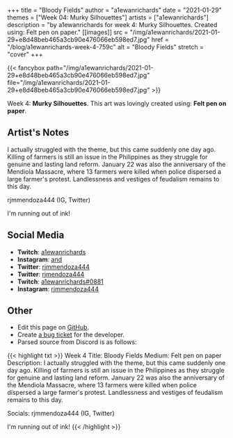 +++
title =       "Bloody Fields"
author =      "a1ewanrichards"
date =        "2021-01-29"
themes =      ["Week 04: Murky Silhouettes"]
artists =     ["a1ewanrichards"]
description = "by a1ewanrichards for week 4: Murky Silhouettes. Created using: Felt pen on paper."
[[images]]
              src = "/img/a1ewanrichards/2021-01-29+e8d48beb465a3cb90e476066eb598ed7.jpg"
              href = "/blog/a1ewanrichards-week-4-759c"
              alt = "Bloody Fields"
              stretch = "cover"
+++


{{< fancybox path="/img/a1ewanrichards/2021-01-29+e8d48beb465a3cb90e476066eb598ed7.jpg" file="/img/a1ewanrichards/2021-01-29+e8d48beb465a3cb90e476066eb598ed7.jpg" >}}


Week 4: **Murky Silhouettes**. This art was lovingly created using: **Felt pen on paper**.

## Artist's Notes

I actually struggled with the theme, but this came suddenly one day ago. Killing of farmers is still an issue in the Philippines as they struggle for genuine and lasting land reform. January 22 was also the anniversary of the Mendiola Massacre, where 13 farmers were killed when police dispersed a large farmer's protest. Landlessness and vestiges of feudalism remains to this day.

rjmmendoza444 (IG, Twitter)

I'm running out of ink!

## Social Media

- **Twitch**: <a href='https://twitch.tv/a1ewanrichards' target='_blank'>a1ewanrichards</a>
- **Instagram**: <a href='https://instagram.com/and' target='_blank'>and</a>
- **Twitter**: <a href='https://twitter.com/rjmmendoza444' target='_blank'>rjmmendoza444</a>
- **Twitter**: <a href='https://twitter.com/rjmendoza444' target='_blank'>rjmendoza444</a>
- **Twitch**: <a href='https://twitch.tv/a1ewanrichards#0881' target='_blank'>a1ewanrichards#0881</a>
- **Instagram**: <a href='https://instagram.com/rjmmendoza444' target='_blank'>rjmmendoza444</a>


## Other

- Edit this page on [GitHub](https://github.com/teaminkling/web-refresh/edit/main/blog/content/blog/a1ewanrichards-week-4-759c.md).
- Create [a bug ticket](https://github.com/teaminkling/web-refresh/issues/new?assignees=&labels=bug&template=problem-report.md&title=) for the developer.
- Parsed source from Discord is as follows:

{{< highlight txt >}}
Week 4
Title: Bloody Fields
Medium: Felt pen on paper
Description: I actually struggled with the theme, but this came suddenly one day ago. Killing of farmers is still an issue in the Philippines as they struggle for genuine and lasting land reform. January 22 was also the anniversary of the Mendiola Massacre, where 13 farmers were killed when police dispersed a large farmer's protest. Landlessness and vestiges of feudalism remains to this day.

Socials: rjmmendoza444 (IG, Twitter)

I'm running out of ink!
{{< /highlight >}}